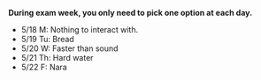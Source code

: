 **During exam week, you only need to pick one option at each day.**

- 5/18 M: Nothing to interact with.
- 5/19 Tu: Bread
- 5/20 W: Faster than sound
- 5/21 Th: Hard water
- 5/22 F: Nara
